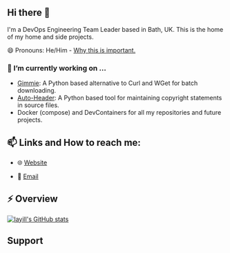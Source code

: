 <!--
**laywill/laywill** is a ✨ _special_ ✨ repository because its `README.md` (this file) appears on your GitHub profile.
-->

## Hi there 👋

I'm a DevOps Engineering Team Leader based in Bath, UK. This is the home of my home and side projects.

😄 Pronouns: He/Him - [Why this is important.](https://medium.com/gender-inclusivit/why-i-put-pronouns-on-my-email-signature-and-linkedin-profile-and-you-should-too-d3dc942c8743)

### 🔭 I’m currently working on ...

- [Gimmie](https://github.com/laywill/gimmie): A Python based alternative to Curl and WGet for batch downloading.
- [Auto-Header](https://github.com/laywill/Auto-Header): A Python based tool for maintaining copyright statements in source files.
- Docker (compose) and DevContainers for all my repositories and future projects.

<!--
- 🌱 I’m currently learning ...
- 👯 I’m looking to collaborate on ...
- 🤔 I’m looking for help with ...
- 💬 Ask me about ...
- ⚡ Fun fact: ...
-->

## 📫 Links and How to reach me:

- 🌐 [Website](https://williamlay.co.uk)

- 📧 [Email](mailto:hello@williamlay.co.uk)


## ⚡ Overview

[![layill's GitHub stats](https://github-readme-stats-sigma-five.vercel.app/api?username=laywill&show_icons=true&theme=tokyonight)](https://github.com/laywill)

## Support

<!--
[![ko-fi](https://www.ko-fi.com/img/githubbutton_sm.svg)](https://ko-fi.com/##USERNAME##)
[![Buy me a coffee][buymeacoffee-shield]][buymeacoffee]

[buymeacoffee]: https://www.buymeacoffee.com/devzwf
[buymeacoffee-shield]: https://www.buymeacoffee.com/assets/img/custom_images/orange_img.png
-->


